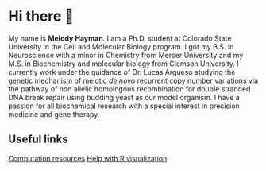 # Hi there 👋
My name is **Melody Hayman**. I am a Ph.D. student at Colorado State University in the Cell and Molecular Biology program. I got my B.S. in Neuroscience with a minor in Chemistry from Mercer University and my M.S. in Biochemistry and molecular biology from Clemson University. 
I currently work under the guidance of Dr. Lucas Argueso studying the genetic mechanism of meiotic _de novo_ recurrent copy number variations via the pathway of non allelic homologous recombination for double stranded DNA break repair using budding yeast as our model organism. 
I have a passion for all biochemical research with a special interest in precision medicine and gene therapy. 


 
## Useful links
[Computation resources](https://github.com/melodyhayman/my-resources.git)
[Help with R visualization](https://github.com/melodyhayman/CM515-course-2024/tree/main/modules/05_Visualization)


